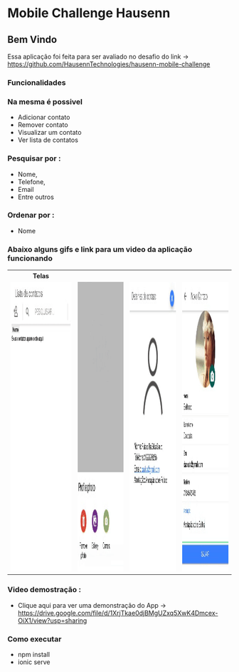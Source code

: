 # Mobile Challenge Hausenn

## Bem Vindo

Essa aplicação foi feita para ser avaliado no desafio do link → https://github.com/HausennTechnologies/hausenn-mobile-challenge

### Funcionalidades

### Na mesma é possivel

- Adicionar contato
- Remover contato
- Visualizar um contato
- Ver lista de contatos

 ### Pesquisar por :
  - Nome,
  - Telefone,
  - Email
  - Entre outros

   ### Ordenar por :
  - Nome

### Abaixo alguns gifs e link para um video da aplicação funcionando

<table>
<tbody>
<tr>
  <th>Telas</th>
</tr>
<tr>
<td><img src="https://raw.githubusercontent.com/DaniloDev/listadecontatos/main/src/assets/imgs/gif1.gif?raw=true" height="650" width="1060" style="max-width:100%;">
</td>
<td><img src="https://raw.githubusercontent.com/DaniloDev/listadecontatos/main/src/assets/imgs/gif2.gif?raw=true" height="650" width="1060" style="max-width:100%;">
</td>
<td><img src="https://raw.githubusercontent.com/DaniloDev/listadecontatos/main/src/assets/imgs/gif3.gif?raw=true" height="650" width="1060" style="max-width:100%;">
</td>
<td><img src="https://raw.githubusercontent.com/DaniloDev/listadecontatos/main/src/assets/imgs/gif4.gif?raw=true" height="650" width="1060" style="max-width:100%;">
</td>

</tr>
</tbody>
</table>

### Video demostração :
  - Clique aqui para ver uma demonstração do App → https://drive.google.com/file/d/1XrjTkae0djBMgUZxq5XwK4Dmcex-OiX1/view?usp=sharing


### Como executar
- npm install
- ionic serve
